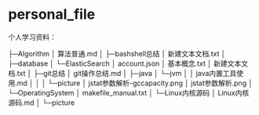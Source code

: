 # personal_file

个人学习资料：

[算法]: ./Algorithm/

├─Algorithm
│      算法普通.md
│
├─bashshell总结
│      新建文本文档.txt
│
├─database
│  └─ElasticSearch
│          account.json
│          基本概念.txt
│          新建文本文档.txt
│
├─git总结
│      git操作总结.md
│
├─java
│  └─jvm
│      │  java内置工具使用.md
│      │
│      └─picture
│              jstat参数解析-gccapacity.png
│              jstat参数解析.png
│
└─OperatingSystem
    │  makefile_manual.txt
    │
    └─Linux内核源码
        │  Linux内核源码.md
        │
        └─picture